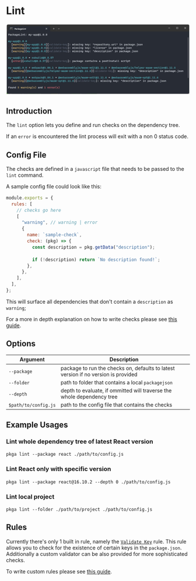 # Lint

![Lint Command](./packagelint.jpg "Lint Command")

## Introduction

The `lint` option lets you define and run checks on the dependency tree.

If an `error` is encountered the lint process will exit with a non 0 status code.

## Config File

The checks are defined in a `javascript` file that needs to be passed to the `lint` command.

A sample config file could look like this:

```javascript title="lintConfig.js"
module.exports = {
  rules: [
    // checks go here
    [
      "warning", // warning | error
      {
        name: `sample-check`,
        check: (pkg) => {
          const description = pkg.getData("description");

          if (!description) return `No description found!`;
        },
      },
    ],
  ],
};
```

This will surface all dependencies that don't contain a `description` as `warning`;

For a more in depth explanation on how to write checks please see [this guide](../../guides/lint_rules.md).

## Options

| Argument             | Description                                                                        |
| -------------------- | ---------------------------------------------------------------------------------- |
| `--package`          | package to run the checks on, defaults to latest version if no version is provided |
| `--folder`           | path to folder that contains a local `packagejson`                                 |
| `--depth`            | depth to evaluate, if ommitted will traverse the whole dependency tree             |
| `$path/to/config.js` | path to the config file that contains the checks                                   |

## Example Usages

### Lint whole dependency tree of latest React version

```
pkga lint --package react ./path/to/config.js
```

### Lint React only with specific version

```
pkga lint --package react@16.10.2 --depth 0 ./path/to/config.js
```

### Lint local project

```
pkga lint --folder ./path/to/project ./path/to/config.js
```

## Rules

Currently there's only 1 built in rule, namely the [`Validate Key`](./rule_key_check.md) rule. This rule allows you to check for the existence of certain keys in the `package.json`. Additionally a custom validator can be also provided for more sophisticated checks.

To write custom rules please see [this guide](../../guides/lint_rules.md).

